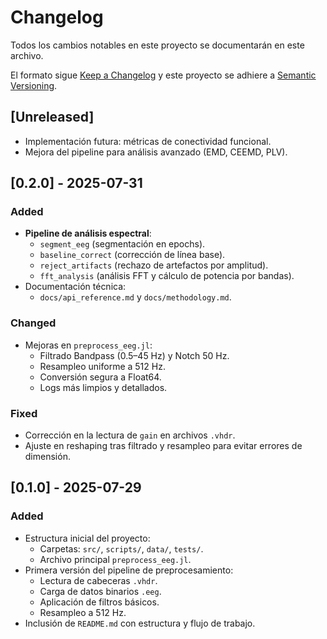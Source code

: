 # Changelog
Todos los cambios notables en este proyecto se documentarán en este archivo.

El formato sigue [Keep a Changelog](https://keepachangelog.com/en/1.0.0/) y este proyecto se adhiere a [Semantic Versioning](https://semver.org/).

## [Unreleased]
- Implementación futura: métricas de conectividad funcional.
- Mejora del pipeline para análisis avanzado (EMD, CEEMD, PLV).

## [0.2.0] - 2025-07-31
### Added
- **Pipeline de análisis espectral**:
  - `segment_eeg` (segmentación en epochs).
  - `baseline_correct` (corrección de línea base).
  - `reject_artifacts` (rechazo de artefactos por amplitud).
  - `fft_analysis` (análisis FFT y cálculo de potencia por bandas).
- Documentación técnica:
  - `docs/api_reference.md` y `docs/methodology.md`.

### Changed
- Mejoras en `preprocess_eeg.jl`:
  - Filtrado Bandpass (0.5–45 Hz) y Notch 50 Hz.
  - Resampleo uniforme a 512 Hz.
  - Conversión segura a Float64.
  - Logs más limpios y detallados.

### Fixed
- Corrección en la lectura de `gain` en archivos `.vhdr`.
- Ajuste en reshaping tras filtrado y resampleo para evitar errores de dimensión.

## [0.1.0] - 2025-07-29
### Added
- Estructura inicial del proyecto:
  - Carpetas: `src/`, `scripts/`, `data/`, `tests/`.
  - Archivo principal `preprocess_eeg.jl`.
- Primera versión del pipeline de preprocesamiento:
  - Lectura de cabeceras `.vhdr`.
  - Carga de datos binarios `.eeg`.
  - Aplicación de filtros básicos.
  - Resampleo a 512 Hz.
- Inclusión de `README.md` con estructura y flujo de trabajo.